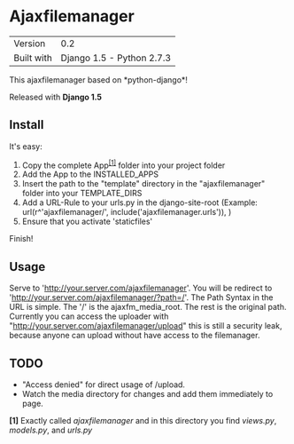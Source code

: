 # Ajaxfilemanager

<table>
<tbody>
<tr>
<td>Version</td><td>0.2</td>
</tr>
<tr>
<td>Built with</td><td>Django 1.5 - Python 2.7.3</td>
</tr>
</table>
This ajaxfilemanager based on *python-django*!

Released with **Django 1.5**

## Install

It's easy:

1. Copy the complete App<sup><a href="#1">[1]</a></sup> folder into your project folder
2. Add the App to the INSTALLED_APPS
3. Insert the path to the "template" directory in the "ajaxfilemanager" folder into your TEMPLATE_DIRS
4. Add a URL-Rule to your urls.py in the django-site-root (Example: url(r^'ajaxfilemanager/', include('ajaxfilemanager.urls')), )
5. Ensure that you activate 'staticfiles'
 
Finish!

## Usage

Serve to 'http://your.server.com/ajaxfilemanager'. You will be 
redirect to 'http://your.server.com/ajaxfilemanager/?path=/'.
The Path Syntax in the URL is simple. The '/' is the ajaxfm_media_root. 
The rest is the original path. Currently you can access the uploader 
with "http://your.server.com/ajaxfilemanager/upload" this is still a
security leak, because anyone can upload without have access to the
filemanager. 

## TODO


* "Access denied" for direct usage of /upload.
* Watch the media directory for changes and add them immediately to page.
   
   
**<a name="1">[1]</a>** Exactly called *ajaxfilemanager* and in this directory you find *views.py*, *models.py*, and *urls.py*
